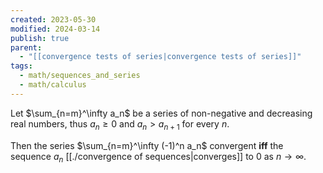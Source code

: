 ```yaml
---
created: 2023-05-30
modified: 2024-03-14
publish: true
parent:
  - "[[convergence tests of series|convergence tests of series]]"
tags:
  - math/sequences_and_series
  - math/calculus
---
```

Let $\sum_{n=m}^\infty a_n$ be a series of non-negative and decreasing real numbers, thus $a_n \ge 0$ and $a_{n} > a_{n+1}$ for every $n$.

Then the series $\sum_{n=m}^\infty (-1)^n a_n$ convergent **iff** the sequence $a_n$ [[./convergence of sequences|converges]] to $0$ as $n \rightarrow \infty$.